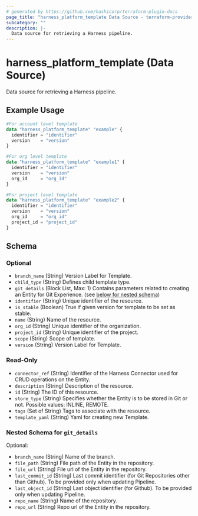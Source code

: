 ```yaml
---
# generated by https://github.com/hashicorp/terraform-plugin-docs
page_title: "harness_platform_template Data Source - terraform-provider-harness"
subcategory: ""
description: |-
  Data source for retrieving a Harness pipeline.
---
```


# harness_platform_template (Data Source)

Data source for retrieving a Harness pipeline.

## Example Usage

```terraform
#For account level template
data "harness_platform_template" "example" {
  identifier = "identifier"
  version    = "version"
}

#For org level template
data "harness_platform_template" "example1" {
  identifier = "identifier"
  version    = "version"
  org_id     = "org_id"
}

#For project level template
data "harness_platform_template" "example2" {
  identifier = "identifier"
  version    = "version"
  org_id     = "org_id"
  project_id = "project_id"
}
```

<!-- schema generated by tfplugindocs -->
## Schema

### Optional

- `branch_name` (String) Version Label for Template.
- `child_type` (String) Defines child template type.
- `git_details` (Block List, Max: 1) Contains parameters related to creating an Entity for Git Experience. (see [below for nested schema](#nestedblock--git_details))
- `identifier` (String) Unique identifier of the resource.
- `is_stable` (Boolean) True if given version for template to be set as stable.
- `name` (String) Name of the resource.
- `org_id` (String) Unique identifier of the organization.
- `project_id` (String) Unique identifier of the project.
- `scope` (String) Scope of template.
- `version` (String) Version Label for Template.

### Read-Only

- `connector_ref` (String) Identifier of the Harness Connector used for CRUD operations on the Entity.
- `description` (String) Description of the resource.
- `id` (String) The ID of this resource.
- `store_type` (String) Specifies whether the Entity is to be stored in Git or not. Possible values: INLINE, REMOTE.
- `tags` (Set of String) Tags to associate with the resource.
- `template_yaml` (String) Yaml for creating new Template.

<a id="nestedblock--git_details"></a>
### Nested Schema for `git_details`

Optional:

- `branch_name` (String) Name of the branch.
- `file_path` (String) File path of the Entity in the repository.
- `file_url` (String) File url of the Entity in the repository.
- `last_commit_id` (String) Last commit identifier (for Git Repositories other than Github). To be provided only when updating Pipeline.
- `last_object_id` (String) Last object identifier (for Github). To be provided only when updating Pipeline.
- `repo_name` (String) Name of the repository.
- `repo_url` (String) Repo url of the Entity in the repository.

